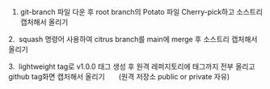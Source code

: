   1.  git-branch 파일 다운 후 root branch의 Potato 파일 Cherry-pick하고 소스트리 캡처해서 올리기
  
  2.  squash 명령어 사용하여 citrus branch를 main에 merge 후 소스트리 캡처해서 올리기
  
  3.  lightweight tag로 v1.0.0 태그 생성 후 원격 레퍼지토리에 태그까지 전부 올리고 github tag화면 캡처해서 올리기
        (원격 저장소 public or private 자유)
